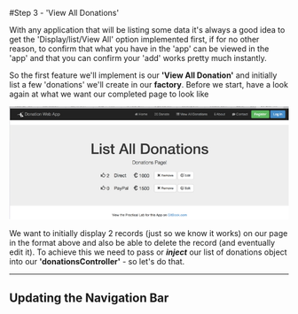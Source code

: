 #Step 3 - 'View All Donations'

With any application that will be listing some data it's always a good idea to get the 'Display/list/View All' option implemented first, if for no other reason, to confirm that what you have in the 'app' can be viewed in the 'app' and that you can confirm your 'add' works pretty much instantly.

So the first feature we'll implement is our **'View All Donation'** and initially list a few 'donations' we'll create in our **factory**. Before we start, have a look again at what we want our completed page to look like

![](../images/donationwebapp1.jpg)

We want to initially display 2 records (just so we know it works) on our page in the format above and also be able to delete the record (and eventually edit it). To achieve this we need to pass or ***inject*** our list of donations object into our **'donationsController'** - so let's do that.

---

## Updating the Navigation Bar